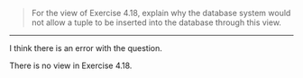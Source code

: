 > For the view of Exercise 4.18, explain why the database system would not allow 
> a tuple to be inserted into the database through this view. 

--------------------------------

I think there is an error with the question. 

There is no view in Exercise 4.18.